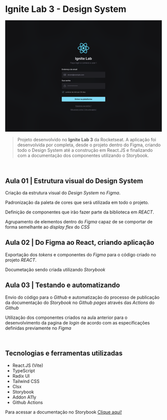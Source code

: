 
# Ignite Lab 3 - Design System

![Ignite Lab - Design System](./preview.png)

> Projeto desenvolvido no **Ignite Lab 3** da Rocketseat. A aplicação foi desenvolvida por completa, desde o projeto dentro do Figma, criando todo o Design System até a construção em React.JS e finalizando com a documentação dos componentes utilizando o Storybook.

<br />

## Aula 01 | Estrutura visual do Design System

Criação da estrutura visual do *Design System* no *Figma*.

Padronização da paleta de cores que será utilizada em todo o projeto.

Definição de componentes que irão fazer parte da biblioteca em *REACT*.

Agrupamento de elementos dentro do *Figma* capaz de se comportar de forma semelhante ao *display flex* do *CSS*


## Aula 02 | Do Figma ao React, criando aplicação

Exportação dos *tokens* e componentes do *Figma* para o código criado no projeto *REACT*.

Documetação sendo criada utilizando *Storybook*


## Aula 03 | Testando e automatizando

Envio do código para o *Github* e automatização do processo de publicação da documentação do *Storybook* no *Github pages* através das *Actions* do *Github*

Utilização dos componentes criados na aula anterior para o desenvolvimento da pagina de *login* de acordo com as especificações definidas previamente no *Figma*

<br />

## Tecnologias e ferramentas utilizadas
- React.JS (Vite)
- TypeScript
- Radix UI
- Tailwind CSS
- Clsx
- Storybook
- Addon A11y
- Github Actions

Para acessar a documentação no Storybook [Clique aqui!](https://dezemm.github.io/ignite-lab-design-system)
